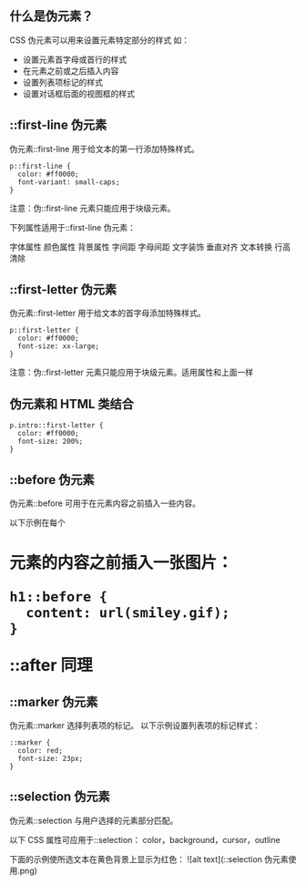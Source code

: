 ## 什么是伪元素？

CSS 伪元素可以用来设置元素特定部分的样式
如：

- 设置元素首字母或首行的样式
- 在元素之前或之后插入内容
- 设置列表项标记的样式
- 设置对话框后面的视图框的样式

## ::first-line 伪元素

伪元素::first-line 用于给文本的第一行添加特殊样式。

```
p::first-line {
  color: #ff0000;
  font-variant: small-caps;
}
```

注意：伪::first-line 元素只能应用于块级元素。

下列属性适用于::first-line 伪元素：

字体属性
颜色属性
背景属性
字间距
字母间距
文字装饰
垂直对齐
文本转换
行高
清除

## ::first-letter 伪元素

伪元素::first-letter 用于给文本的首字母添加特殊样式。

```
p::first-letter {
  color: #ff0000;
  font-size: xx-large;
}
```

注意：伪::first-letter 元素只能应用于块级元素。适用属性和上面一样

## 伪元素和 HTML 类结合

```
p.intro::first-letter {
  color: #ff0000;
  font-size: 200%;
}
```

## ::before 伪元素

伪元素::before 可用于在元素内容之前插入一些内容。

以下示例在每个 <h1> 元素的内容之前插入一张图片：

```
h1::before {
  content: url(smiley.gif);
}
```

::after 同理

## ::marker 伪元素

伪元素::marker 选择列表项的标记。
以下示例设置列表项的标记样式：

```
::marker {
  color: red;
  font-size: 23px;
}
```

## ::selection 伪元素

伪元素::selection 与用户选择的元素部分匹配。

以下 CSS 属性可应用于::selection：
color，background，cursor，outline

下面的示例使所选文本在黄色背景上显示为红色：
![alt text](::selection 伪元素使用.png)
